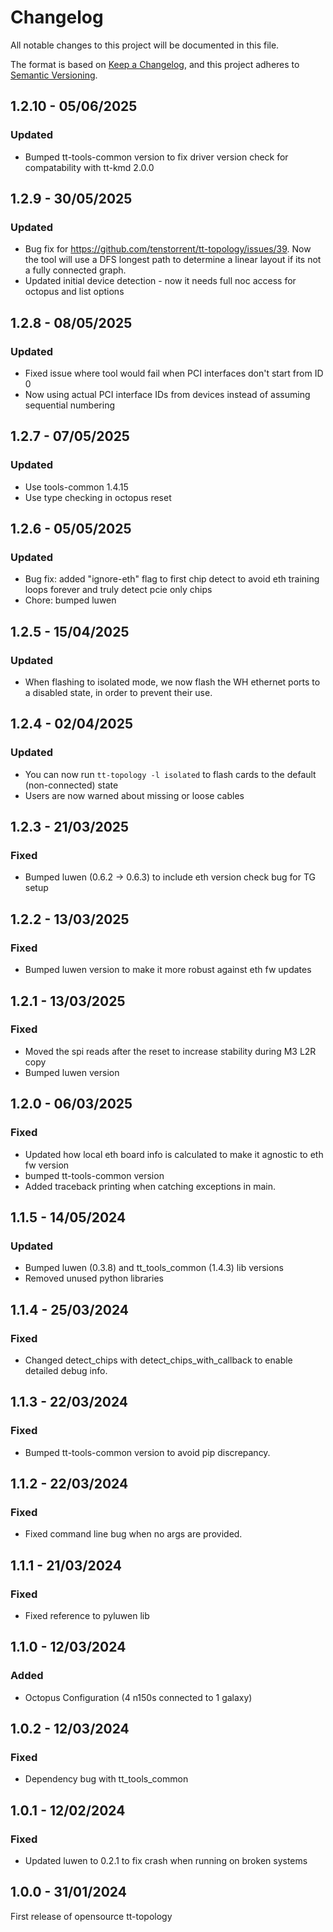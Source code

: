 # Changelog

All notable changes to this project will be documented in this file.

The format is based on [Keep a Changelog](https://keepachangelog.com/en/1.0.0/),
and this project adheres to [Semantic Versioning](https://semver.org/spec/v2.0.0.html).

## 1.2.10 - 05/06/2025

### Updated

- Bumped tt-tools-common version to fix driver version check for compatability with tt-kmd 2.0.0

## 1.2.9 - 30/05/2025

### Updated

- Bug fix for https://github.com/tenstorrent/tt-topology/issues/39. Now the tool will use a DFS longest path to determine a linear layout if its not a fully connected graph.
- Updated initial device detection - now it needs full noc access for octopus and list options

## 1.2.8 - 08/05/2025

### Updated

- Fixed issue where tool would fail when PCI interfaces don't start from ID 0
- Now using actual PCI interface IDs from devices instead of assuming sequential numbering

## 1.2.7 - 07/05/2025

### Updated

- Use tools-common 1.4.15
- Use type checking in octopus reset

## 1.2.6 - 05/05/2025

### Updated

- Bug fix: added "ignore-eth" flag to first chip detect to avoid eth training loops forever and truly detect pcie only chips
- Chore: bumped luwen

## 1.2.5 - 15/04/2025

### Updated

- When flashing to isolated mode, we now flash the WH ethernet ports to a disabled state,
  in order to prevent their use.

## 1.2.4 - 02/04/2025

### Updated

- You can now run `tt-topology -l isolated` to flash cards to the default (non-connected) state
- Users are now warned about missing or loose cables

## 1.2.3 - 21/03/2025

### Fixed

- Bumped luwen (0.6.2 -> 0.6.3) to include eth version check bug for TG setup

## 1.2.2 - 13/03/2025

### Fixed

- Bumped luwen version to make it more robust against eth fw updates

## 1.2.1 - 13/03/2025

### Fixed

- Moved the spi reads after the reset to increase stability during M3 L2R copy
- Bumped luwen version

## 1.2.0 - 06/03/2025

### Fixed

- Updated how local eth board info is calculated to make it agnostic to eth fw version
- bumped tt-tools-common version
- Added traceback printing when catching exceptions in main.

## 1.1.5 - 14/05/2024

### Updated

- Bumped luwen (0.3.8) and tt_tools_common (1.4.3) lib versions
- Removed unused python libraries

## 1.1.4 - 25/03/2024

### Fixed
- Changed detect_chips with detect_chips_with_callback to enable detailed debug info.

## 1.1.3 - 22/03/2024

### Fixed
- Bumped tt-tools-common version to avoid pip discrepancy.

## 1.1.2 - 22/03/2024

### Fixed
- Fixed command line bug when no args are provided.

## 1.1.1 - 21/03/2024

### Fixed
- Fixed reference to pyluwen lib

## 1.1.0 - 12/03/2024

### Added
- Octopus Configuration (4 n150s connected to 1 galaxy)


## 1.0.2 - 12/03/2024

### Fixed
- Dependency bug with tt_tools_common

## 1.0.1 - 12/02/2024

### Fixed
- Updated luwen to 0.2.1 to fix crash when running on broken systems

## 1.0.0 - 31/01/2024

First release of opensource tt-topology
